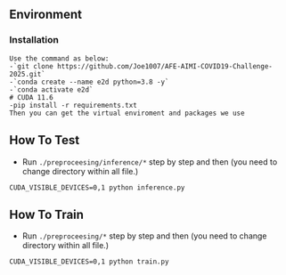 ## Environment
### Installation
```
Use the command as below:
-`git clone https://github.com/Joe1007/AFE-AIMI-COVID19-Challenge-2025.git`
-`conda create --name e2d python=3.8 -y`
-`conda activate e2d`
# CUDA 11.6
-pip install -r requirements.txt
Then you can get the virtual enviroment and packages we use
```
## How To Test

- Run `./preproceesing/inference/*` step by step and then (you need to change directory within all file.)
```
CUDA_VISIBLE_DEVICES=0,1 python inference.py
```

## How To Train
- Run `./preproceesing/*` step by step and then (you need to change directory within all file.)
```
CUDA_VISIBLE_DEVICES=0,1 python train.py
```
